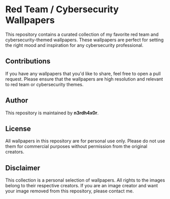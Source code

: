 # Red Team / Cybersecurity Wallpapers

This repository contains a curated collection of my favorite red team and cybersecurity-themed wallpapers. These wallpapers are perfect for setting the right mood and inspiration for any cybersecurity professional.

## Contributions

If you have any wallpapers that you'd like to share, feel free to open a pull request. Please ensure that the wallpapers are high resolution and relevant to red team or cybersecurity themes.

## Author

This repository is maintained by **n3rdh4x0r**.

## License

All wallpapers in this repository are for personal use only. Please do not use them for commercial purposes without permission from the original creators.

## Disclaimer

This collection is a personal selection of wallpapers. All rights to the images belong to their respective creators. If you are an image creator and want your image removed from this repository, please contact me.


